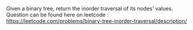 Given a binary tree, return the inorder traversal of its nodes' values. Question can be found here on leetcode : https://leetcode.com/problems/binary-tree-inorder-traversal/description/
